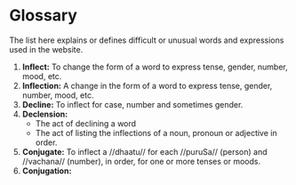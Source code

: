 # Glossary

The list here explains or defines difficult or unusual words and expressions used 
in the website.

1. **Inflect:** To change the form of a word to express tense, gender, number, mood, etc.
2. **Inflection:** A change in the form of a word to express tense, gender, number, mood, etc.
3. **Decline:** To inflect for case, number and sometimes gender.
4. **Declension:** 
    - The act of declining a word
    - The act of listing the inflections of a noun, pronoun or adjective in order.
5. **Conjugate:** To inflect a //dhaatu// for each //puruSa// (person) and //vachana// (number), in order, for one or more tenses or moods.
6. **Conjugation:** 
<!--stackedit_data:
eyJoaXN0b3J5IjpbLTc4MDQwMTEzOCwtMjA3NjgzNjg2OCw1NT
E2MDM2NDMsNzA0NjgwNjYwLC05Mzk0MTIzNDhdfQ==
-->
